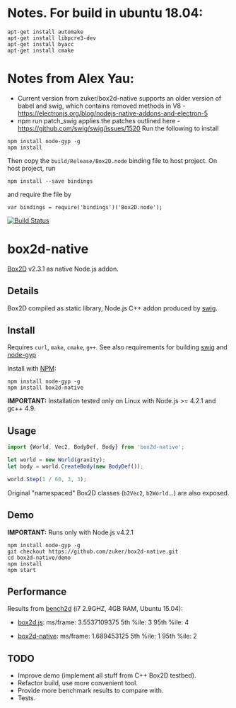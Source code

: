 # Notes. For build in ubuntu 18.04:
```
apt-get install automake
apt-get install libpcre3-dev
apt-get install byacc
apt-get install cmake
```

# Notes from Alex Yau:
* Current version from zuker/box2d-native supports an older version of babel and swig, which contains removed methods in V8 - https://electronjs.org/blog/nodejs-native-addons-and-electron-5
* npm run patch_swig applies the patches outlined here - https://github.com/swig/swig/issues/1520
Run the following to install
```
npm install node-gyp -g
npm install
```
Then copy the `build/Release/Box2D.node` binding file to host project.
On host project, run
```
npm install --save bindings
```
and require the file by
```
var bindings = require('bindings')('Box2D.node');
```

[![Build Status](https://travis-ci.org/zuker/box2d-native.svg?branch=master)](https://travis-ci.org/zuker/box2d-native)

# box2d-native
[Box2D](http://box2d.org/) v2.3.1 as native Node.js addon.

## Details

Box2D compiled as static library, Node.js C++ addon produced by [swig](http://www.swig.org/).

## Install

Requires `curl`, `make`, `cmake`, `g++`. See also requirements for building [swig](http://www.swig.org/) and [node-gyp](https://www.npmjs.com/package/node-gyp)

Install with [NPM](https://www.npmjs.com/):

```
npm install node-gyp -g
npm install box2d-native
```

**IMPORTANT:** Installation tested only on Linux with Node.js >= 4.2.1 and gc++ 4.9.

## Usage

```javascript
import {World, Vec2, BodyDef, Body} from 'box2d-native';

let world = new World(gravity);
let body = world.CreateBody(new BodyDef());

world.Step(1 / 60, 3, 3);
```

Original "namespaced" Box2D classes (`b2Vec2`, `b2World`...) are also exposed.

## Demo

**IMPORTANT:** Runs only with Node.js v4.2.1

```
npm install node-gyp -g
git checkout https://github.com/zuker/box2d-native.git
cd box2d-native/demo
npm install
npm start
```


## Performance

Results from [bench2d](https://github.com/joelgwebber/bench2d) (i7 2.9GHZ, 4GB RAM, Ubuntu 15.04):
 - [box2d.js](https://www.npmjs.com/package/box2d.js): ms/frame: 3.5537109375 5th %ile: 3 95th %ile: 4

 - [box2d-native](https://www.npmjs.com/package/box2d-native): ms/frame: 1.689453125 5th %ile: 1 95th %ile: 2

## TODO

 - Improve demo (implement all stuff from C++ Box2D testbed).
 - Refactor build, use more convenient tool.
 - Provide more benchmark results to compare with.
 - Tests.
